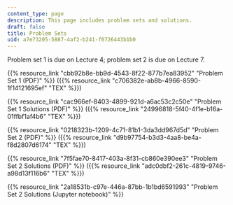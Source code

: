 ```yaml
---
content_type: page
description: This page includes problem sets and solutions.
draft: false
title: Problem Sets
uid: a7e73205-5887-4af2-b241-f0726443b1b0
---
```

Problem set 1 is due on Lecture 4; problem set 2 is due on Lecture 7.

{{% resource_link "cbb92b8e-bb9d-4543-8f22-877b7ea83952" "Problem Set 1 (PDF)" %}} ({{% resource_link "c706382e-ab8b-4966-8590-1f14121695ef" "TEX" %}})

{{% resource_link "cac966ef-8403-4899-921d-a6ac53c2c50e" "Problem Set 1 Solutions (PDF)" %}} ({{% resource_link "24996818-5f40-4f1e-b16a-01ffbf1af4b6" "TEX" %}})

{{% resource_link "0218323b-1209-4c71-81b1-3da3dd967d5d" "Problem Set 2 (PDF)" %}} ({{% resource_link "d9b97754-b3d3-4aa8-be4a-f8d2807d6174" "TEX" %}})

{{% resource_link "7f5fae70-8417-403a-8f31-cb860e390ee3" "Problem Set 2 Solutions (PDF)" %}} ({{% resource_link "adc0dbf2-261c-4819-9746-a98d13f116b6" "TEX" %}})

{{% resource_link "2a18531b-c97e-446a-87bb-1b1bd6591993" "Problem Set 2 Solutions (Jupyter notebook)" %}}